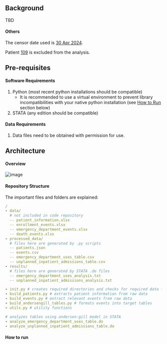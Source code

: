 ## Background

TBD

#### Others

The censor date used is <u>30 Apr 2024</u>.

Patient <u>109</u> is excluded from the analysis.



## Pre-requisites

#### Software Requirements

1) Python (most recent python installations should be compatible)
   - It is recommended to use a virtual environment to prevent library incompatibilities with your native python installation (see [How to Run](#how_to_run) section below)
2) STATA (any edition should be compatible)

#### Data Requirements

1. Data files need to be obtained with permission for use.



## Architecture

#### Overview

![image](https://github.com/user-attachments/assets/4d8eda9e-4589-414f-a07f-0f6f411c7a51)

#### Repository Structure

The important files and folders are explained:

```yaml
/
- data/
  # not included in code repository
  -- patient_information.xlsx
  -- enrollment_events.xlsx
  -- emergency_department_events.xlsx
  -- death_events.xlsx
- processed_data/
  # files here are generated by .py scripts
  -- patients.json
  -- events.csv
  -- emergency_department_uses_table.csv
  -- unplanned_inpatient_admissions_table.csv
- results/
  # files here are generated by STATA .do files
  -- emergency_department_uses_analysis.txt
  -- unplanned_inpatient_admissions_analysis.txt

- init.py # creates required directories and checks for required data files
- build_patients.py # extracts patient information from raw data
- build_events.py # extract relevant events from raw data
- build_andersengill_tables.py # formats events into target tables
- utils.py # utility functions

# analyzes tables using andersen-gill model in STATA
- analyze_emergency_department_uses_table.do 
- analyze_unplanned_inpatient_admissions_table.do

```



#### <a name="how_to_run">How to run</a>
